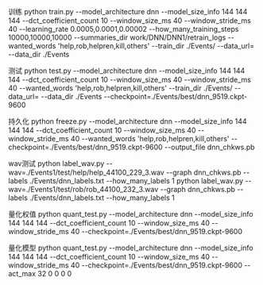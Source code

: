 训练
python train.py --model_architecture dnn --model_size_info 144 144 144 --dct_coefficient_count 10 --window_size_ms 40 --window_stride_ms 40 --learning_rate 0.0005,0.0001,0.00002 --how_many_training_steps 10000,10000,10000 --summaries_dir work/DNN/DNN1/retrain_logs --wanted_words 'help,rob,helpren,kill,others'  --train_dir ./Events/ --data_url= --data_dir ./Events

测试
python test.py --model_architecture dnn --model_size_info 144 144 144  --dct_coefficient_count 10 --window_size_ms 40 --window_stride_ms 40 --wanted_words 'help,rob,helpren,kill,others'  --train_dir ./Events/ --data_url= --data_dir ./Events --checkpoint=./Events/best/dnn_9519.ckpt-9600

持久化
python freeze.py --model_architecture dnn --model_size_info 144 144 144 --dct_coefficient_count 10 --window_size_ms 40 --window_stride_ms 40 --wanted_words 'help,rob,helpren,kill,others' --checkpoint=./Events/best/dnn_9519.ckpt-9600 --output_file dnn_chkws.pb
 

wav测试
python label_wav.py --wav=./Events1/test/help/help_44100_229_3.wav --graph dnn_chkws.pb --labels ./Events/dnn_labels.txt --how_many_labels 1
python label_wav.py --wav=./Events1/test/rob/rob_44100_232_3.wav --graph dnn_chkws.pb --labels ./Events/dnn_labels.txt --how_many_labels 1


量化权值
python quant_test.py --model_architecture dnn --model_size_info 144 144 144 --dct_coefficient_count 10 --window_size_ms 40 --window_stride_ms 40 --checkpoint=./Events/best/dnn_9519.ckpt-9600

量化模型
python quant_test.py --model_architecture dnn --model_size_info 144 144 144 --dct_coefficient_count 10 --window_size_ms 40 --window_stride_ms 40 --checkpoint=./Events/best/dnn_9519.ckpt-9600 --act_max 32 0 0 0 0
